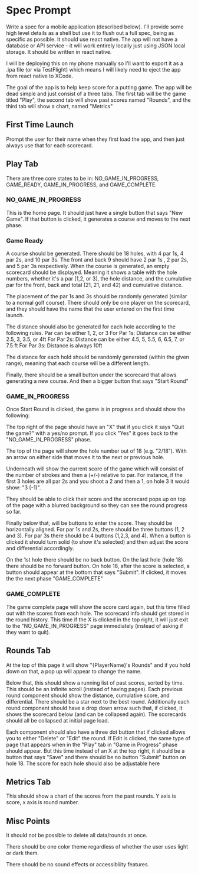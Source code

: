# Spec Prompt

Write a spec for a mobile application (described below). I'll provide some high level details as a shell but use it to flush out a full spec, being as specific as possible. It should use react native. The app will not have a database or API service - it will work entirely locally just using JSON local storage. It should be written in react native.

I will be deploying this on my phone manually so I'll want to export it as a .ipa file (or via TestFlight) which means I will likely need to eject the app from react native to XCode.

The goal of the app is to help keep score for a putting game. The app will be dead simple and just consist of a three tabs. The first tab will be the game titled "Play", the second tab will show past scores named "Rounds", and the third tab will show a chart, named "Metrics"

## First Time Launch

Prompt the user for their name when they first load the app, and then just always use that for each scorecard.

## Play Tab

There are three core states to be in: NO_GAME_IN_PROGRESS, GAME_READY, GAME_IN_PROGRESS, and GAME_COMPLETE.

### NO_GAME_IN_PROGRESS

This is the home page. It should just have a single button that says "New Game". If that button is clicked, it generates a course and moves to the next phase.

### Game Ready

A course should be generated. There should be 18 holes, with 4 par 1s, 4 par 2s, and 10 par 3s. The front and back 9 should have 2 par 1s , 2 par 2s, and 5 par 3s respectively. When the course is generated, an empty scorecard should be displayed. Meaning it shows a table with the hole numbers, whether it's a par [1,2, or 3], the hole distance, and the cumulative par for the front, back and total (21, 21, and 42) and cumulative distance.

The placement of the par 1s and 3s should be randomly generated (similar to a normal golf course). There should only be one player on the scorecard, and they should have the name that the user entered on the first time launch.

The distance should also be generated for each hole according to the following rules.
Par can be either 1, 2, or 3
For Par 1s: Distance can be either 2.5, 3, 3.5, or 4ft
For Par 2s: Distance can be either 4.5, 5, 5.5, 6, 6.5, 7, or 7.5 ft
For Par 3s: Distance is always 10ft

The distance for each hold should be randomly generated (within the given range), meaning that each course will be a different length.

Finally, there should be a small button under the scorecard that allows generating a new course. And then a bigger button that says "Start Round"

### GAME_IN_PROGRESS

Once Start Round is clicked, the game is in progress and should show the following:

The top right of the page should have an "X" that if you click it says "Quit the game?" with a yes/no prompt. If you click "Yes" it goes back to the "NO_GAME_IN_PROGRESS" phase.

The top of the page will show the hole number out of 18 (e.g. "2/18"). With an arrow on either side that moves it to the next or previous hole.

Underneath will show the current score of the game which will consist of the number of strokes and then a (+/-) relative to par. For instance, if the first 3 holes are all par 2s and you shoot a 2 and then a 1, on hole 3 it would show: "3 (-1)".

They should be able to click their score and the scorecard pops up on top of the page with a blurred background so they can see the round progress so far.

Finally below that, will be buttons to enter the score. They should be horizontally aligned. For par 1s and 2s, there should be three buttons (1, 2 and 3). For par 3s there should be 4 buttons (1,2,3, and 4). When a button is clicked it should turn solid (to show it's selected) and then adjust the score and differential accordingly.

On the 1st hole there should be no back button. On the last hole (hole 18) there should be no forward button. On hole 18, after the score is selected, a button should appear at the bottom that says "Submit". If clicked, it moves the the next phase "GAME_COMPLETE"

### GAME_COMPLETE

The game complete page will show the score card again, but this time filled out with the scores from each hole. The scorecard info should get stored in the round history. This time if the X is clicked in the top right, it will just exit to the "NO_GAME_IN_PROGRESS" page immediately (instead of asking if they want to quit).

## Rounds Tab

At the top of this page it will show "{PlayerName}'s Rounds" and if you hold down on that, a pop up will appear to change the name.

Below that, this should show a running list of past scores, sorted by time. This should be an infinite scroll (instead of having pages). Each previous round component should show the distance, cumulative score, and differential. There should be a star next to the best round. Additionally each round component should have a drop down arrow such that, if clicked, it shows the scorecard below (and can be collapsed again). The scorecards should all be collapsed at initial page load.

Each component should also have a three dot button that if clicked allows you to either "Delete" or "Edit" the round. If Edit is clicked, the same type of page that appears when in the "Play" tab in "Game in Progress" phase should appear. But this time instead of an X at the top right, it should be a button that says "Save" and there should be no button "Submit" button on hole 18. The score for each hole should also be adjustable here

## Metrics Tab

This should show a chart of the scores from the past rounds. Y axis is score, x axis is round number.

## Misc Points

It should not be possible to delete all data/rounds at once.

There should be one color theme regardless of whether the user uses light or dark them.

There should be no sound effects or accessibliity features.

